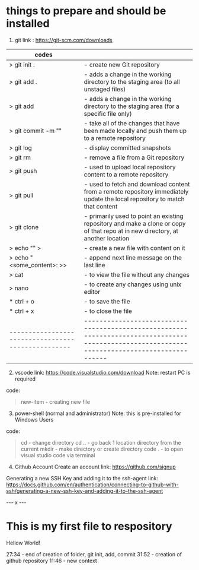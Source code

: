 # things to prepare and should be installed
1. git
link : https://git-scm.com/downloads

|   codes                                          |                                                                                                                                             |                              
|--------------------------------------------------|---------------------------------------------------------------------------------------------------------------------------------------------|
|> git init .                                      |-  create new Git repository                                                                                                                 |
|> git add .                                       |-  adds a change in the working directory to the staging area (to all unstaged files)                                                        |
|> git add <file>                                  |-  adds a change in the working directory to the staging area (for a specific file only)                                                     |
|> git commit -m "<some-comment>"                  |-  take all of the changes that have been made locally and push them up to a remote repository                                               |       
|> git log                                         |-  display committed snapshots                                                                                                               |
|> git rm                                          |-  remove a file from a Git repository                                                                                                       |
|> git push                                        |-  used to upload local repository content to a remote repository                                                                            |  
|> git pull                                        |-  used to fetch and download content from a remote repository immediately update the local repository to match that content                 | 
|> git clone                                       |-  primarily used to point an existing repository and make a clone or copy of that repo at in new directory, at another location             |
|> echo "<some-content>" > <file-name>             |-  create a new file with content on it                                                                                                      |      
|> echo "<some_content>: >> <exisisting-file>      |-  append next line message on the last line                                                                                                 |
|> cat <file>                                      |-  to view the file without any changes                                                                                                      |  
|> nano <exisiting-file>                           |-  to create any changes using unix editor                                                                                                   |
|    * ctrl + o                                    |-  to save the file                                                                                                                          |
|    * ctrl + x                                    |-  to close the file                                                                                                                         |
|--------------------------------------------------|---------------------------------------------------------------------------------------------------------------------------------------------|

2. vscode
link: https://code.visualstudio.com/download
Note: restart PC is required

code:
> new-item <file>                   - creating new file


3. power-shell (normal and administrator)
Note: this is pre-installed for Windows Users

code:
> cd <directory>                    - change directory
> cd ..                             - go back 1 location directory from the current
> mkdir <directory-name>            - make directory or create directory
> code .                            - to open visual studio code via terminal

4. Github Account
Create an account
link: https://github.com/signup

Generating a new SSH Key and adding it to the ssh-agent
link: https://docs.github.com/en/authentication/connecting-to-github-with-ssh/generating-a-new-ssh-key-and-adding-it-to-the-ssh-agent


--- x ---

# This is my first file to respository
Hellow World!


27:34       - end of creation of folder, git init, add, commit
31:52       - creation of github repository
11:46       - new context

